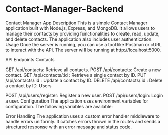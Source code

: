 # Contact-Manager-Backend
Contact Manager App
Description
This is a simple Contact Manager application built with Node.js, Express, and MongoDB. It allows users to manage their contacts by providing functionalities to create, read, update, and delete contacts. The application also includes user authentication.
Usage
Once the server is running, you can use a tool like Postman or cURL to interact with the API. The server will be running at http://localhost:5000.

API Endpoints
Contacts

GET /api/contacts: Retrieve all contacts.
POST /api/contacts: Create a new contact.
GET /api/contacts/:id
: Retrieve a single contact by ID.
PUT /api/contacts/:id
: Update a contact by ID.
DELETE /api/contacts/:id
: Delete a contact by ID.
Users

POST /api/users/register: Register a new user.
POST /api/users/login: Login a user.
Configuration
The application uses environment variables for configuration. The following variables are available:


Error Handling
The application uses a custom error handler middleware to handle errors uniformly. It catches errors thrown in the routes and sends a structured response with an error message and status code.


